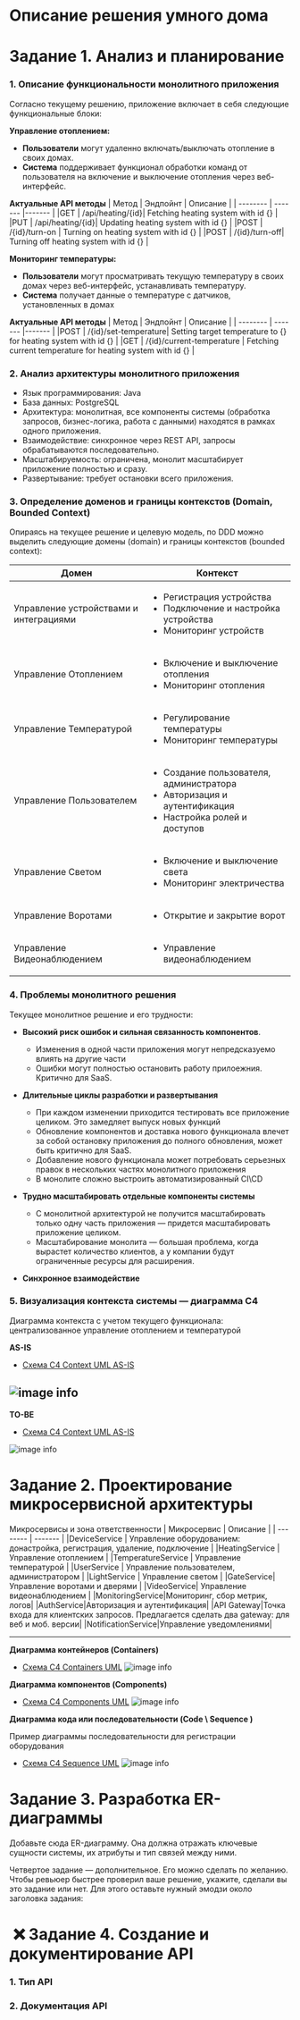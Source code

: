 # Описание решения умного дома


# Задание 1. Анализ и планирование

### 1. Описание функциональности монолитного приложения

Согласно текущему решению, приложение включает в себя следующие функциональные блоки:

**Управление отоплением:**

- **Пользователи** могут удаленно включать/выключать отопление в своих домах.
- **Система** поддерживает функционал обработки команд от пользователя на включение и выключение отопления через веб-интерфейс.

**Актуальные API методы**
| Метод    | Эндпойнт | Описание |
| -------- | -------  |-------  |
|GET | /api/heating/{id}| Fetching heating system with id {} |
|PUT | /api/heating/{id}| Updating heating system with id {} |
|POST | /{id}/turn-on | Turning on heating system with id {} |
|POST | /{id}/turn-off| Turning off heating system with id {} |


**Мониторинг температуры:**

- **Пользователи** могут просматривать текущую температуру в своих домах через веб-интерфейс, устанавливать температуру.
- **Система** получает данные о температуре с датчиков, установленных в домах

**Актуальные API методы**
| Метод    | Эндпойнт | Описание |
| -------- | -------  |-------  |
|POST | /{id}/set-temperature| Setting target temperature to {} for heating system with id {} |
|GET | /{id}/current-temperature | Fetching current temperature for heating system with id {} |


### 2. Анализ архитектуры монолитного приложения

* Язык программирования: Java
* База данных: PostgreSQL
* Архитектура: монолитная, все компоненты системы (обработка запросов, бизнес-логика, работа с данными) находятся в рамках одного приложения.
* Взаимодействие: синхронное через REST API, запросы обрабатываются последовательно.
* Масштабируемость: ограничена, монолит масштабирует приложение полностью и сразу.
* Развертывание: требует остановки всего приложения.


### 3. Определение доменов и границы контекстов (Domain, Bounded Context)

Опираясь на текущее решение и целевую модель, по DDD можно выделить следующие домены (domain) и границы контекстов (bounded context):

| Домен    | Контекст |
| -------- | -------  |
| Управление устройствами и интеграциями  | <ul><li>Регистрация устройства</li><li>Подключение и настройка устройства</li><li>Мониторинг устройств</li></ul>   |
| Управление Отоплением | <ul><li>Включение и выключение отопления</li><li>Мониторинг отопления</li></ul>    |
| Управление Температурой  |  <ul><li>Регулирование температуры</li><li>Мониторинг температуры</li></ul>    |
| Управление Пользователем |  <ul><li>Создание пользователя, администратора</li><li>Авторизация и аутентификация</li><li>Настройка ролей и доступов</li></ul>  |
| Управление Светом  |  <ul><li>Включение и выключение света</li><li>Мониторинг электричества</li></ul>    |
| Управление Воротами  |  <ul><li>Открытие и закрытие ворот</li></ul>    |
| Управление Видеонаблюдением  |  <ul><li>Управление видеонаблюдением</li></ul>    |


### **4. Проблемы монолитного решения**
Текущее монолитное решение и его трудности: 

* **Высокий риск ошибок и сильная связанность компонентов**.
    - Изменения в одной части приложения могут непредсказуемо влиять на другие части
    - Ошибки могут полностью остановить работу прилоежния. Критично для SaaS.

* **Длительные циклы разработки и развертывания**
    - При каждом изменении приходится тестировать все приложение целиком. Это замедляет выпуск новых функций
    - Обновление компонентов и доставка нового функционала влечет за собой остановку приложения до полного обновления, может быть критично для SaaS.
    - Добавление нового функционала может потребовать серьезных правок в нескольких частях монолитного приложения
    - В монолите сложно выстроить автоматизированный CI\CD

* **Трудно масштабировать отдельные компоненты системы**
    - С монолитной архитектурой не получится масштабировать только одну часть приложения — придется масштабировать приложение целиком.
    - Масштабирование монолита — большая проблема, когда вырастет количество клиентов, а у компании будут ограниченные ресурсы для расширения.

* **Синхронное взаимодействие**


### 5. Визуализация контекста системы — диаграмма С4

Диаграмма контекста с учетом текущего функционала: централизованное управление отоплением и температурой


**AS-IS**
* [Схема C4 Context UML AS-IS](./diagrams/Context/C4_Context_Smarthome_AS-IS.puml)

![image info](./diagrams/Context/C4_Context_Smarthome_AS-IS.svg)
---
**TO-BE**
* [Схема C4 Context UML AS-IS](./diagrams/Context/C4_Context_Smarthome_TO-BE.puml)

![image info](./diagrams/Context/C4_Context_Smarthome_TO-BE.svg)



# Задание 2. Проектирование микросервисной архитектуры

Микросервисы и зона ответственности 
| Микросервис    | Описание |
| -------- | -------  |
|DeviceService | Управление оборудованием: донастройка, регистрация, удаление, подключение  |
|HeatingService | Управление отоплением |
|TemperatureService | Управление температурой |
|UserService | Управление пользователем, администратором |
|LightService | Управление светом |
|GateService| Управление воротами и дверями |
|VideoService| Управление видеонаблюдением |
|MonitoringService|Мониторинг, сбор метрик, логов|
|AuthService|Авторизация и аутентификация|
|API Gateway|Точка входа для клиентских запросов. Предлагается сделать два gateway: для веб и моб. версии|
|NotificationService|Управление уведомлениями|

----- 

**Диаграмма контейнеров (Containers)**

* [Схема C4 Containers UML](./diagrams/Container/C4_Container_Smarthome.puml)
![image info](./diagrams/Container/C4_Container_Smarthome.svg)


**Диаграмма компонентов (Components)**
* [Схема C4 Components UML](./diagrams/Component/C4_Component_Smarthome.puml)
![image info](./diagrams/Component/C4_Component_Smarthome.svg)



**Диаграмма кода или последовательности (Code \ Sequence )**

Пример диаграммы последовательности для регистрации оборудования
* [Схема C4 Sequence UML](./diagrams/Code/C4_Seq_Smarthome_Devices.puml)
![image info](./diagrams/Code/C4_Sequence_Diagram_Registrating_Device.svg)


# Задание 3. Разработка ER-диаграммы

Добавьте сюда ER-диаграмму. Она должна отражать ключевые сущности системы, их атрибуты и тип связей между ними.

Четвертое задание — дополнительное. Его можно сделать по желанию. Чтобы ревьюер быстрее проверил ваше решение, укажите, сделали вы это задание или нет. Для этого оставьте нужный эмодзи около заголовка задания:



#  ❌ Задание 4. Создание и документирование API
### 1. Тип API
### 2. Документация API